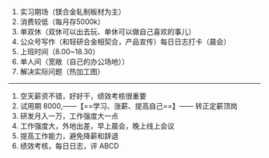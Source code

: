 1. 实习期场（镁合金轧制板材为主）
2. 消费较低（每月存5000k）
3. 单双休（双休可以出去玩、单休可以做自己喜欢的事儿）
4. 公众号写作（和轻研合金相契合，产品宣传）每日日志打卡（晨会）
5. 上班时间（8.00~18.30）
6. 单人间（宽敞（自己的办公场地））
7. 解决实际问题（热加工图）
---
1. 空天薪资不错，好好干，绩效考核很重要
2. 试用期 8000,——【==学习、涨薪、提高自己==】—— 转正定薪顶岗
3. 研发月入一万，工作强度大一点 
4. 工作强度大，外地出差，早上晨会，晚上线上会议 
5. 提高工作能力，避免降薪和辞退 
6. 绩效考核，每日日志，评 ABCD 